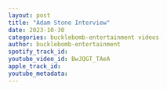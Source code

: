 ```yaml
---
layout: post
title: "Adam Stone Interview"
date: 2023-10-30
categories: bucklebomb-entertainment videos
author: bucklebomb-entertainment
spotify_track_id: 
youtube_video_id: BwJQGT_TAeA
apple_track_id: 
youtube_metadata: 
---
```

